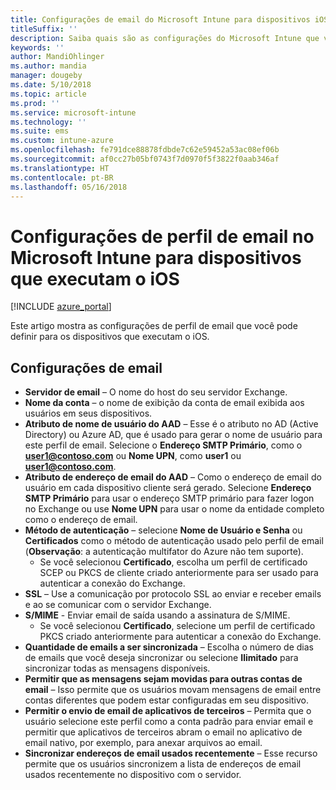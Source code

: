 ```yaml
---
title: Configurações de email do Microsoft Intune para dispositivos iOS
titleSuffix: ''
description: Saiba quais são as configurações do Microsoft Intune que você pode usar para definir configurações de email em dispositivos que executam o iOS.
keywords: ''
author: MandiOhlinger
ms.author: mandia
manager: dougeby
ms.date: 5/10/2018
ms.topic: article
ms.prod: ''
ms.service: microsoft-intune
ms.technology: ''
ms.suite: ems
ms.custom: intune-azure
ms.openlocfilehash: fe791dce88878fdbde7c62e59452a53ac08ef06b
ms.sourcegitcommit: af0cc27b05bf0743f7d0970f5f3822f0aab346af
ms.translationtype: HT
ms.contentlocale: pt-BR
ms.lasthandoff: 05/16/2018
---
```

# <a name="email-profile-settings-in-microsoft-intune-for-devices-running-ios"></a>Configurações de perfil de email no Microsoft Intune para dispositivos que executam o iOS 

[!INCLUDE [azure_portal](./includes/azure_portal.md)]

Este artigo mostra as configurações de perfil de email que você pode definir para os dispositivos que executam o iOS.

## <a name="email-settings"></a>Configurações de email

- **Servidor de email** – O nome do host do seu servidor Exchange.
- **Nome da conta** – o nome de exibição da conta de email exibida aos usuários em seus dispositivos.
- **Atributo de nome de usuário do AAD** – Esse é o atributo no AD (Active Directory) ou Azure AD, que é usado para gerar o nome de usuário para este perfil de email. Selecione o **Endereço SMTP Primário**, como o **user1@contoso.com** ou **Nome UPN**, como **user1** ou **user1@contoso.com**.
- **Atributo de endereço de email do AAD** – Como o endereço de email do usuário em cada dispositivo cliente será gerado. Selecione **Endereço SMTP Primário** para usar o endereço SMTP primário para fazer logon no Exchange ou use **Nome UPN** para usar o nome da entidade completo como o endereço de email.
- **Método de autenticação** – selecione **Nome de Usuário e Senha** ou **Certificados** como o método de autenticação usado pelo perfil de email (**Observação**: a autenticação multifator do Azure não tem suporte).
    - Se você selecionou **Certificado**, escolha um perfil de certificado SCEP ou PKCS de cliente criado anteriormente para ser usado para autenticar a conexão do Exchange.
- **SSL** – Use a comunicação por protocolo SSL ao enviar e receber emails e ao se comunicar com o servidor Exchange.
- **S/MIME** - Enviar email de saída usando a assinatura de S/MIME.
    - Se você selecionou **Certificado**, selecione um perfil de certificado PKCS criado anteriormente para autenticar a conexão do Exchange.
- **Quantidade de emails a ser sincronizada** – Escolha o número de dias de emails que você deseja sincronizar ou selecione **Ilimitado** para sincronizar todas as mensagens disponíveis.
- **Permitir que as mensagens sejam movidas para outras contas de email** – Isso permite que os usuários movam mensagens de email entre contas diferentes que podem estar configuradas em seu dispositivo.
- **Permitir o envio de email de aplicativos de terceiros** – Permita que o usuário selecione este perfil como a conta padrão para enviar email e permitir que aplicativos de terceiros abram o email no aplicativo de email nativo, por exemplo, para anexar arquivos ao email.
- **Sincronizar endereços de email usados recentemente** – Esse recurso permite que os usuários sincronizem a lista de endereços de email usados recentemente no dispositivo com o servidor.
